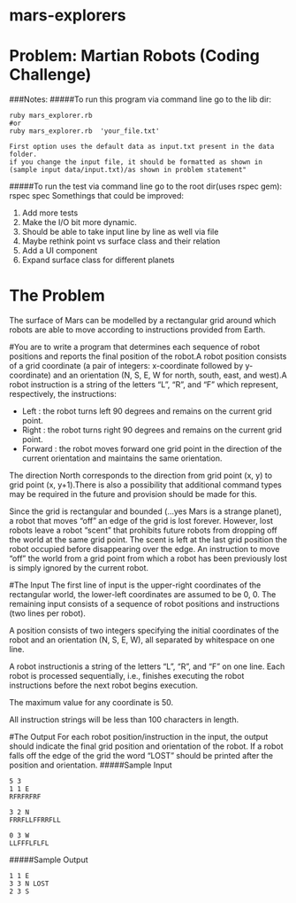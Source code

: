 # mars-explorers
# Problem: Martian Robots (Coding Challenge)

###Notes:
#####To run this program via command line go to the lib dir:
```
ruby mars_explorer.rb
#or
ruby mars_explorer.rb  'your_file.txt'

First option uses the default data as input.txt present in the data folder.
if you change the input file, it should be formatted as shown in (sample input data/input.txt)/as shown in problem statement"
```
#####To run the test via command line go to the root dir(uses rspec gem):
rspec spec
Somethings that could be improved:

1. Add more tests
2. Make the I/O bit more dynamic.
3. Should be able to take input line by line as well via file
4. Maybe rethink point vs surface class and their relation
5. Add a UI component
6. Expand surface class for different planets


# The Problem

The surface of Mars can be modelled by a rectangular grid around which robots are able to move according to instructions provided from Earth. 

#You are to write a program that
determines each sequence of robot positions and reports the final position of the robot.A robot position consists of a grid coordinate (a pair of integers: x-coordinate followed by y-coordinate) and an orientation (N, S, E, W for north, south, east, and west).A robot instruction is a string of the letters “L”, “R”, and “F” which represent, respectively, the instructions:

- Left : the robot turns left 90 degrees and remains on the current grid point.
- Right : the robot turns right 90 degrees and remains on the current grid point.
- Forward : the robot moves forward one grid point in the direction of the current orientation and maintains the same orientation.

The direction North corresponds to the direction from grid point (x, y) to grid point (x, y+1).There is also a possibility that additional command types may be required in the future and
provision should be made for this.

Since the grid is rectangular and bounded (…yes Mars is a strange planet), a robot that moves “off” an edge of the grid is lost forever. However, lost robots leave a robot “scent” that prohibits future robots from dropping off the world at the same grid point. The scent is left at the last grid position the robot occupied before disappearing over the edge. An instruction to move “off” the world from a grid point from which a robot has been previously lost is simply ignored by the current robot.

#The Input
The first line of input is the upper-right coordinates of the rectangular world, the lower-left coordinates are assumed to be 0, 0.
The remaining input consists of a sequence of robot positions and instructions (two lines per robot). 

A position consists of two integers specifying the initial coordinates of the robot and an orientation (N, S, E, W), all separated by whitespace on one line. 

A robot instructionis a string of the letters “L”, “R”, and “F” on one line.
Each robot is processed sequentially, i.e., finishes executing the robot instructions before the next robot begins execution.

The maximum value for any coordinate is 50.

All instruction strings will be less than 100 characters in length.

#The Output
For each robot position/instruction in the input, the output should indicate the final grid position and orientation of the robot. If a robot falls off the edge of the grid the word “LOST” should be printed after the position and orientation.
#####Sample Input
```
5 3
1 1 E 
RFRFRFRF

3 2 N 
FRRFLLFFRRFLL

0 3 W
LLFFFLFLFL
```
#####Sample Output
```
1 1 E
3 3 N LOST
2 3 S
```

